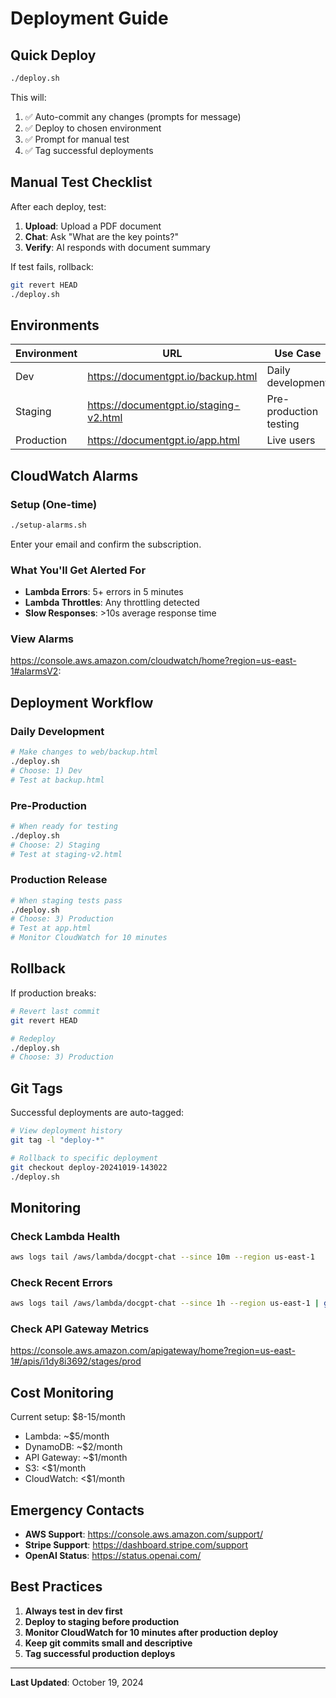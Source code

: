 # Deployment Guide

## Quick Deploy

```bash
./deploy.sh
```

This will:
1. ✅ Auto-commit any changes (prompts for message)
2. ✅ Deploy to chosen environment
3. ✅ Prompt for manual test
4. ✅ Tag successful deployments

## Manual Test Checklist

After each deploy, test:

1. **Upload**: Upload a PDF document
2. **Chat**: Ask "What are the key points?"
3. **Verify**: AI responds with document summary

If test fails, rollback:
```bash
git revert HEAD
./deploy.sh
```

## Environments

| Environment | URL | Use Case |
|------------|-----|----------|
| Dev | https://documentgpt.io/backup.html | Daily development |
| Staging | https://documentgpt.io/staging-v2.html | Pre-production testing |
| Production | https://documentgpt.io/app.html | Live users |

## CloudWatch Alarms

### Setup (One-time)

```bash
./setup-alarms.sh
```

Enter your email and confirm the subscription.

### What You'll Get Alerted For

- **Lambda Errors**: 5+ errors in 5 minutes
- **Lambda Throttles**: Any throttling detected
- **Slow Responses**: >10s average response time

### View Alarms

https://console.aws.amazon.com/cloudwatch/home?region=us-east-1#alarmsV2:

## Deployment Workflow

### Daily Development
```bash
# Make changes to web/backup.html
./deploy.sh
# Choose: 1) Dev
# Test at backup.html
```

### Pre-Production
```bash
# When ready for testing
./deploy.sh
# Choose: 2) Staging
# Test at staging-v2.html
```

### Production Release
```bash
# When staging tests pass
./deploy.sh
# Choose: 3) Production
# Test at app.html
# Monitor CloudWatch for 10 minutes
```

## Rollback

If production breaks:

```bash
# Revert last commit
git revert HEAD

# Redeploy
./deploy.sh
# Choose: 3) Production
```

## Git Tags

Successful deployments are auto-tagged:
```bash
# View deployment history
git tag -l "deploy-*"

# Rollback to specific deployment
git checkout deploy-20241019-143022
./deploy.sh
```

## Monitoring

### Check Lambda Health
```bash
aws logs tail /aws/lambda/docgpt-chat --since 10m --region us-east-1
```

### Check Recent Errors
```bash
aws logs tail /aws/lambda/docgpt-chat --since 1h --region us-east-1 | grep ERROR
```

### Check API Gateway Metrics
https://console.aws.amazon.com/apigateway/home?region=us-east-1#/apis/i1dy8i3692/stages/prod

## Cost Monitoring

Current setup: $8-15/month

- Lambda: ~$5/month
- DynamoDB: ~$2/month
- API Gateway: ~$1/month
- S3: <$1/month
- CloudWatch: <$1/month

## Emergency Contacts

- **AWS Support**: https://console.aws.amazon.com/support/
- **Stripe Support**: https://dashboard.stripe.com/support
- **OpenAI Status**: https://status.openai.com/

## Best Practices

1. **Always test in dev first**
2. **Deploy to staging before production**
3. **Monitor CloudWatch for 10 minutes after production deploy**
4. **Keep git commits small and descriptive**
5. **Tag successful production deploys**

---

**Last Updated**: October 19, 2024
